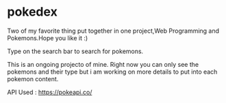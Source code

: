 # pokedex
Two of my favorite thing put together in one project,Web Programming and Pokemons.Hope you like it :)

Type on the search bar to search for pokemons.

This is an ongoing projecto of mine. Right now you can only see the pokemons and their type but i am working on more details to put into each pokemon content.

API Used : https://pokeapi.co/
